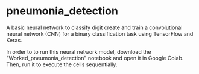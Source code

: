 # pneumonia_detection
A basic neural network to classify digit create and train a convolutional neural network (CNN) for a binary classification task using TensorFlow and Keras.  

In order to to run this neural network model, download the "Worked_pneumonia_detection" notebook and open it in Google Colab. Then, run it to execute the cells sequentially.
